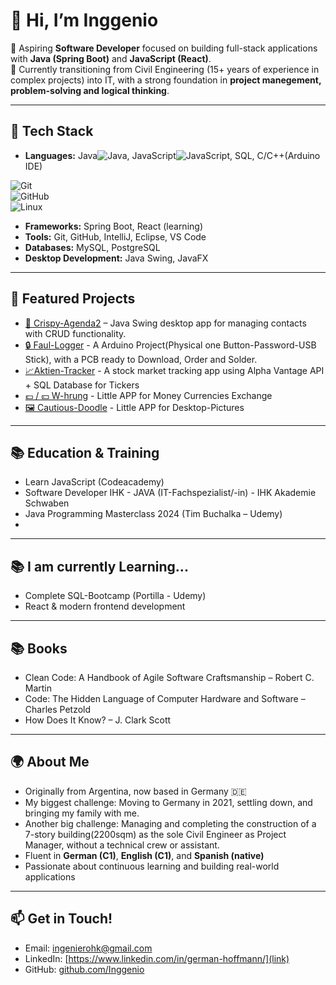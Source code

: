 # 👋 Hi, I’m Inggenio

🎯 Aspiring **Software Developer** focused on building full-stack applications with **Java (Spring Boot)** and **JavaScript (React)**.  
💼 Currently transitioning from Civil Engineering (15+ years of experience in complex projects) into IT, with a strong foundation in **project manegement, problem-solving and logical thinking**.  

---

## 🔧 Tech Stack
- **Languages:** Java![Java](https://img.shields.io/badge/Java-ED8B00?style=for-the-badge&logo=openjdk&logoColor=white), JavaScript![JavaScript](https://img.shields.io/badge/JavaScript-F7DF1E?style=for-the-badge&logo=javascript&logoColor=black), SQL, C/C++(Arduino IDE)

![Git](https://img.shields.io/badge/Git-F05032?style=for-the-badge&logo=git&logoColor=white)  
![GitHub](https://img.shields.io/badge/GitHub-181717?style=for-the-badge&logo=github&logoColor=white)  
![Linux](https://img.shields.io/badge/Linux-FCC624?style=for-the-badge&logo=linux&logoColor=black)   
- **Frameworks:** Spring Boot, React (learning)  
- **Tools:** Git, GitHub, IntelliJ, Eclipse, VS Code  
- **Databases:** MySQL, PostgreSQL
- **Desktop Development:** Java Swing, JavaFX

---

## 📂 Featured Projects
- [📒 Crispy-Agenda2](https://github.com/Inggenio/Crispy-Agenda2) – Java Swing desktop app for managing contacts with CRUD functionality.
- [🔒 Faul-Logger](https://github.com/Inggenio/FaulLogger) - A Arduino Project(Physical one Button-Password-USB Stick), with a PCB ready to Download,  Order and Solder.
- [📈Aktien-Tracker](https://github.com/Inggenio/Aktien-Tracker) - A stock market tracking app using Alpha Vantage API + SQL Database for Tickers
- [💷 / 💴 W-hrung](https://github.com/Inggenio/W-hrung) - Little APP for Money Currencies Exchange
- [🖼️ Cautious-Doodle](https://github.com/Inggenio/cautious-doodle) - Little APP for Desktop-Pictures

---

## 📚 Education & Training
- Learn JavaScript (Codeacademy)
- Software Developer IHK - JAVA (IT-Fachspezialist/-in) - IHK Akademie Schwaben
- Java Programming Masterclass 2024 (Tim Buchalka – Udemy)
- 
---
## 📚 I am currently Learning...
- Complete SQL-Bootcamp (Portilla - Udemy)  
- React & modern frontend development  
---
## 📚 Books
- Clean Code: A Handbook of Agile Software Craftsmanship – Robert C. Martin
- Code: The Hidden Language of Computer Hardware and Software – Charles Petzold
- How Does It Know? – J. Clark Scott
---
## 🌍 About Me
- Originally from Argentina, now based in Germany 🇩🇪
- My biggest challenge: Moving to Germany in 2021, settling down, and bringing my family with me.
- Another big challenge: Managing and completing the construction of a 7-story building(2200sqm) as the sole Civil Engineer as Project Manager, without a technical crew or assistant.
- Fluent in **German (C1)**, **English (C1)**, and **Spanish (native)**  
- Passionate about continuous learning and building real-world applications  

---

## 📫 Get in Touch!
- Email: ingenierohk@gmail.com  
- LinkedIn: [https://www.linkedin.com/in/german-hoffmann/](link)  
- GitHub: [github.com/Inggenio](https://github.com/Inggenio)
